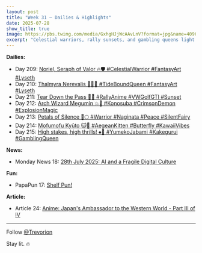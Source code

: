 ```yaml
---
layout: post
title: "Week 31 – Dailies & Highlights"
date: 2025-07-28
show_title: true
image: https://pbs.twimg.com/media/GxhgHJjWcAAvLnV?format=jpg&name=4096x4096
excerpt: "Celestial warriors, rally sunsets, and gambling queens light up the week. From Megumin’s explosions to silent petals and Aegean kittens, each post brings flair. Plus, part three of anime diplomacy and a pun on a shelf. Follow @Trevorion. 🔥"
---
```



**Dailies:**  
- Day 209: [Noriel, Seraph of Valor 🔥🛡️ #CelestialWarrior #FantasyArt #Lyseth](https://x.com/Trevorion/status/1949930205172351214)
- Day 210: [Thalmyra Nerevalis 👑🧜‍♀️ #TideBoundQueen #FantasyArt #Lyseth](https://x.com/Trevorion/status/1950257601327075576)
- Day 211: [Tear Down the Pass 🚗🌅 #RallyAnime #VWGolfGTI #Sunset](https://x.com/Trevorion/status/1950668422460621236)
- Day 212: [Arch Wizard Megumin 💥🏰 #Konosuba #CrimsonDemon #ExplosionMagic](https://x.com/Trevorion/status/1950965161117786187)
- Day 213: [Petals of Silence 🌸🌕 #Warrior #Naginata #Peace #SilentFairy](https://x.com/Trevorion/status/1951441539760333234)
- Day 214: [Mofumofu Kyūto 🐱🦋 #AegeanKitten #Butterfly #KawaiiVibes](https://x.com/Trevorion/status/1951674811601526967)
- Day 215: [High stakes, high thrills! ♠️🎰 #YumekoJabami #Kakegurui #GamblingQueen](https://x.com/Trevorion/status/1952044534646407350)
  
**News:**  
- Monday News 18: [28th July 2025: AI  and a Fragile Digital Culture](https://x.com/Trevorion/status/1949810158135107985)

**Fun:**  
- PapaPun 17: [Shelf Pun!](https://x.com/Trevorion/status/1952080360671424872)

**Article:**  
- Article 24: [Anime: Japan's Ambassador to the Western World - Part III of IV](https://x.com/Trevorion/status/1951488807468994864)

---
Follow [@Trevorion](https://x.com/Trevorion)

Stay lit. 🔥
